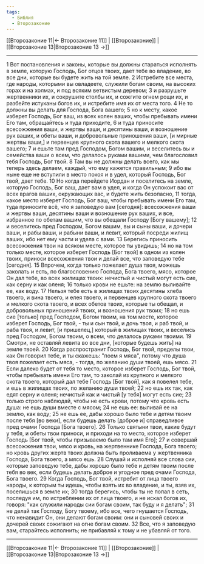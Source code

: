 ```yaml
---
tags:
  - Библия
  - Второзаконие
---
```

[[Второзаконие 11|← Второзаконие 11]] | [[Второзаконие]] | [[Второзаконие 13|Второзаконие 13 →]]

---
1 Вот постановления и законы, которые вы должны стараться исполнять в земле, которую Господь, Бог отцов твоих, дает тебе во владение, во все дни, которые вы будете жить на той земле.
2 Истребите все места, где народы, которыми вы овладеете, служили богам своим, на высоких горах и на холмах, и под всяким ветвистым деревом;
3 и разрушьте жертвенники их, и сокрушите столбы их, и сожгите огнем рощи их, и разбейте истуканы богов их, и истребите имя их от места того.
4 Не то должны вы делать для Господа, Бога вашего;
5 но к месту, какое изберет Господь, Бог ваш, из всех колен ваших, чтобы пребывать имени Его там, обращайтесь и туда приходите,
6 и туда приносите всесожжения ваши, и жертвы ваши, и десятины ваши, и возношение рук ваших, и обеты ваши, и добровольные приношения ваши, [и мирные жертвы ваши,] и первенцев крупного скота вашего и мелкого скота вашего;
7 и ешьте там пред Господом, Богом вашим, и веселитесь вы и семейства ваши о всем, что делалось руками вашими, чем благословил тебя Господь, Бог твой.
8 Там вы не должны делать всего, как мы теперь здесь делаем, каждый, что ему кажется правильным;
9 ибо вы ныне еще не вступили в место покоя и в удел, который Господь, Бог твой, дает тебе.
10 Но когда перейдете Иордан и поселитесь на земле, которую Господь, Бог ваш, дает вам в удел, и когда Он успокоит вас от всех врагов ваших, окружающих вас, и будете жить безопасно,
11 тогда, какое место изберет Господь, Бог ваш, чтобы пребывать имени Его там, туда приносите всё, что я заповедую вам [сегодня]: всесожжения ваши и жертвы ваши, десятины ваши и возношение рук ваших, и все, избранное по обетам вашим, что вы обещали Господу [Богу вашему];
12 и веселитесь пред Господом, Богом вашим, вы и сыны ваши, и дочери ваши, и рабы ваши, и рабыни ваши, и левит, который посреди жилищ ваших, ибо нет ему части и удела с вами.
13 Берегись приносить всесожжения твои на всяком месте, которое ты увидишь;
14 но на том только месте, которое изберет Господь [Бог твой] в одном из колен твоих, приноси всесожжения твои и делай все, что заповедую тебе [сегодня].
15 Впрочем, когда только пожелает душа твоя, можешь заколать и есть, по благословению Господа, Бога твоего, мясо, которое Он дал тебе, во всех жилищах твоих: нечистый и чистый могут есть сие, как серну и как оленя;
16 только крови не ешьте: на землю выливайте ее, как воду.
17 Нельзя тебе есть в жилищах твоих десятины хлеба твоего, и вина твоего, и елея твоего, и первенцев крупного скота твоего и мелкого скота твоего, и всех обетов твоих, которые ты обещал, и добровольных приношений твоих, и возношения рук твоих;
18 но ешь сие [только] пред Господом, Богом твоим, на том месте, которое изберет Господь, Бог твой, - ты и сын твой, и дочь твоя, и раб твой, и раба твоя, и левит, [и пришелец,] который в жилищах твоих, и веселись пред Господом, Богом твоим, о всем, что делалось руками твоими.
19 Смотри, не оставляй левита во все дни, [которые будешь жить] на земле твоей.
20 Когда распространит Господь, Бог твой, пределы твои, как Он говорил тебе, и ты скажешь: "поем я мяса", потому что душа твоя пожелает есть мяса, - тогда, по желанию души твоей, ешь мясо.
21 Если далеко будет от тебя то место, которое изберет Господь, Бог твой, чтобы пребывать имени Его там, то заколай из крупного и мелкого скота твоего, который дал тебе Господь [Бог твой], как я повелел тебе, и ешь в жилищах твоих, по желанию души твоей;
22 но ешь их так, как едят серну и оленя; нечистый как и чистый [у тебя] могут есть сие;
23 только строго наблюдай, чтобы не есть крови, потому что кровь есть душа: не ешь души вместе с мясом;
24 не ешь ее: выливай ее на землю, как воду;
25 не ешь ее, дабы хорошо было тебе и детям твоим после тебя [во веки], если будешь делать [доброе и] справедливое пред очами Господа [Бога твоего].
26 Только святыни твои, какие будут у тебя, и обеты твои приноси, и приходи на то место, которое изберет Господь [Бог твой, чтобы призываемо было там имя Его];
27 и совершай всесожжения твои, мясо и кровь, на жертвеннике Господа, Бога твоего; но кровь других жертв твоих должна быть проливаема у жертвенника Господа, Бога твоего, а мясо ешь.
28 Слушай и исполняй все слова сии, которые заповедую тебе, дабы хорошо было тебе и детям твоим после тебя во век, если будешь делать доброе и угодное пред очами Господа, Бога твоего.
29 Когда Господь, Бог твой, истребит от лица твоего народы, к которым ты идешь, чтобы взять их во владение, и ты, взяв их, поселишься в земле их;
30 тогда берегись, чтобы ты не попал в сеть, последуя им, по истреблении их от лица твоего, и не искал богов их, говоря: "как служили народы сии богам своим, так буду и я делать";
31 не делай так Господу, Богу твоему, ибо все, чего гнушается Господь, что ненавидит Он, они делают богам своим: они и сыновей своих и дочерей своих сожигают на огне богам своим.
32 Все, что я заповедую вам, старайтесь исполнить; не прибавляй к тому и не убавляй от того.

---
[[Второзаконие 11|← Второзаконие 11]] | [[Второзаконие]] | [[Второзаконие 13|Второзаконие 13 →]]